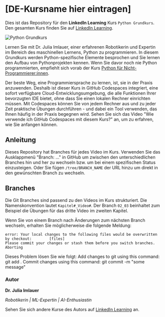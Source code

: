 # [DE-Kursname hier eintragen]

Dies ist das Repository für den **LinkedIn Learning** Kurs `Python Grundkurs`. Den gesamten Kurs finden Sie auf [LinkedIn Learning][lil-course-url].

![Python Grundkurs][lil-thumbnail-url]

Lernen Sie mit Dr. Julia Imlauer, einer erfahrenen Robotikerin und Expertin im Bereich des maschinellen Lernens, Python zu programmieren. In diesem Grundkurs werden Python-spezifische Elemente besprochen und Sie lernen den Aufbau von Pythonprojekten kennen. Wenn Sie davor noch nie Python programmierten, empfiehlt sich vorab der Kurs [Python für Nicht-Programmierer:innen](https://www.linkedin.com/learning/python-fur-nicht-programmierer-innen/nachste-schritte). 

Der beste Weg, eine Programmiersprache zu lernen, ist, sie in der Praxis anzuwenden. Deshalb ist dieser Kurs in GitHub Codespaces integriert, eine sofort verfügbare Cloud-Entwicklungsumgebung, die alle Funktionen Ihrer bevorzugten IDE bietet, ohne dass Sie einen lokalen Rechner einrichten müssen. Mit Codespaces können Sie von jedem Rechner aus und zu jeder Zeit praktische Übungen durchführen - und dabei ein Tool verwenden, das Ihnen häufig in der Praxis begegnen wird. Sehen Sie sich das Video "Wie verwende ich GitHub Codespaces mit diesem Kurs?" an, um zu erfahren, wie Sie anfangen können.



## Anleitung

Dieses Repository hat Branches für jedes Video im Kurs. Verwenden Sie das Ausklappmenü "Branch: ..." in GitHub um zwischen den unterschiedlichen Branches hin und her zu wechseln bzw. um bei einem spezifischen Status einzusteigen. Oder Sie fügen `/tree/BRANCH_NAME` der URL hinzu um direkt in den gewünschten Branch zu wechseln.

## Branches

Die Git Branches sind passend zu den Videos im Kurs strukturiert. Die Namenskonvention lautet `Kapitel#_Video#`. Der Branch `02_03` beinhaltet zum Beispiel die Übungen für das dritte Video im zweiten Kapitel. 

Wenn Sie von einem Branch nach Änderungen zum nächsten Branch wechseln, erhalten Sie möglicherweise die folgende Meldung:

```
error: Your local changes to the following files would be overwritten by checkout:        [files]
Please commit your changes or stash them before you switch branches.
Aborting
```

Dieses Problem lösen Sie wie folgt:
    Add changes to git using this command: git add .
    Commit changes using this command: git commit -m "some message"

### Autor

**Dr. Julia Imlauer**

_Robotikerin | ML-Expertin | AI-Enthusiastin_

Sehen Sie sich andere Kurse des Autors auf [LinkedIn Learning](https://www.linkedin.com/learning/instructors/julia-imlauer) an.

[0]: # (Replace these placeholder URLs with actual course URLs)
[lil-course-url]: https://www.linkedin.com/learning/tbd
[lil-thumbnail-url]: tbd